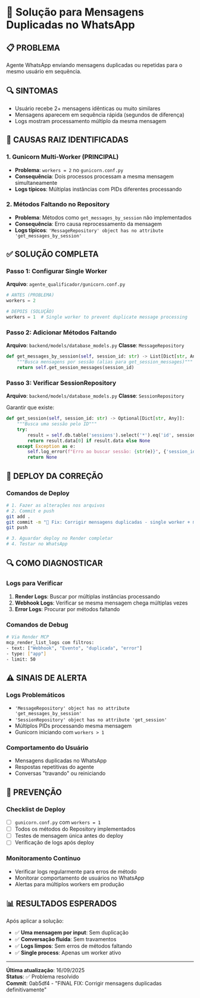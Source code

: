 # 🔧 Solução para Mensagens Duplicadas no WhatsApp

## 📋 **PROBLEMA**
Agente WhatsApp enviando mensagens duplicadas ou repetidas para o mesmo usuário em sequência.

## 🔍 **SINTOMAS**
- Usuário recebe 2+ mensagens idênticas ou muito similares
- Mensagens aparecem em sequência rápida (segundos de diferença)
- Logs mostram processamento múltiplo da mesma mensagem

## 🎯 **CAUSAS RAIZ IDENTIFICADAS**

### **1. Gunicorn Multi-Worker (PRINCIPAL)**
- **Problema**: `workers = 2` no `gunicorn.conf.py`
- **Consequência**: Dois processos processam a mesma mensagem simultaneamente
- **Logs típicos**: Múltiplas instâncias com PIDs diferentes processando

### **2. Métodos Faltando no Repository**
- **Problema**: Métodos como `get_messages_by_session` não implementados
- **Consequência**: Erro causa reprocessamento da mensagem
- **Logs típicos**: `'MessageRepository' object has no attribute 'get_messages_by_session'`

## ✅ **SOLUÇÃO COMPLETA**

### **Passo 1: Configurar Single Worker**
**Arquivo**: `agente_qualificador/gunicorn.conf.py`
```python
# ANTES (PROBLEMA)
workers = 2

# DEPOIS (SOLUÇÃO)
workers = 1  # Single worker to prevent duplicate message processing
```

### **Passo 2: Adicionar Métodos Faltando**
**Arquivo**: `backend/models/database_models.py`
**Classe**: `MessageRepository`

```python
def get_messages_by_session(self, session_id: str) -> List[Dict[str, Any]]:
    """Busca mensagens por sessão (alias para get_session_messages)"""
    return self.get_session_messages(session_id)
```

### **Passo 3: Verificar SessionRepository**
**Arquivo**: `backend/models/database_models.py`
**Classe**: `SessionRepository`

Garantir que existe:
```python
def get_session(self, session_id: str) -> Optional[Dict[str, Any]]:
    """Busca uma sessão pelo ID"""
    try:
        result = self.db.table('sessions').select('*').eq('id', session_id).execute()
        return result.data[0] if result.data else None
    except Exception as e:
        self.log_error(f"Erro ao buscar sessão: {str(e)}", {'session_id': session_id})
        return None
```

## 🚀 **DEPLOY DA CORREÇÃO**

### **Comandos de Deploy**
```bash
# 1. Fazer as alterações nos arquivos
# 2. Commit e push
git add .
git commit -m "🔧 Fix: Corrigir mensagens duplicadas - single worker + métodos faltando"
git push

# 3. Aguardar deploy no Render completar
# 4. Testar no WhatsApp
```

## 🔍 **COMO DIAGNOSTICAR**

### **Logs para Verificar**
1. **Render Logs**: Buscar por múltiplas instâncias processando
2. **Webhook Logs**: Verificar se mesma mensagem chega múltiplas vezes
3. **Error Logs**: Procurar por métodos faltando

### **Comandos de Debug**
```bash
# Via Render MCP
mcp_render_list_logs com filtros:
- text: ["Webhook", "Evento", "duplicada", "error"]
- type: ["app"]
- limit: 50
```

## ⚠️ **SINAIS DE ALERTA**

### **Logs Problemáticos**
- `'MessageRepository' object has no attribute 'get_messages_by_session'`
- `'SessionRepository' object has no attribute 'get_session'`
- Múltiplos PIDs processando mesma mensagem
- Gunicorn iniciando com `workers > 1`

### **Comportamento do Usuário**
- Mensagens duplicadas no WhatsApp
- Respostas repetitivas do agente
- Conversas "travando" ou reiniciando

## 🎯 **PREVENÇÃO**

### **Checklist de Deploy**
- [ ] `gunicorn.conf.py` com `workers = 1`
- [ ] Todos os métodos do Repository implementados
- [ ] Testes de mensagem única antes do deploy
- [ ] Verificação de logs após deploy

### **Monitoramento Contínuo**
- Verificar logs regularmente para erros de método
- Monitorar comportamento de usuários no WhatsApp
- Alertas para múltiplos workers em produção

## 📊 **RESULTADOS ESPERADOS**

Após aplicar a solução:
- ✅ **Uma mensagem por input**: Sem duplicação
- ✅ **Conversação fluida**: Sem travamentos
- ✅ **Logs limpos**: Sem erros de métodos faltando
- ✅ **Single process**: Apenas um worker ativo

---

**Última atualização**: 16/09/2025  
**Status**: ✅ Problema resolvido  
**Commit**: 0ab5df4 - "FINAL FIX: Corrigir mensagens duplicadas definitivamente"
